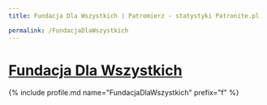 ```yaml
---
title: Fundacja Dla Wszystkich | Patromierz - statystyki Patronite.pl

permalink: /FundacjaDlaWszystkich
---
```


# [Fundacja Dla Wszystkich](https://patronite.pl/FundacjaDlaWszystkich)

{% include profile.md name="FundacjaDlaWszystkich" prefix="f" %}
